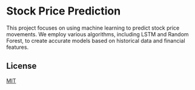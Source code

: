 # Stock Price Prediction
This project focuses on using machine learning to predict stock price movements. We employ various algorithms, including LSTM and Random Forest, to create accurate models based on historical data and financial features.

## License

[MIT](https://choosealicense.com/licenses/mit/)